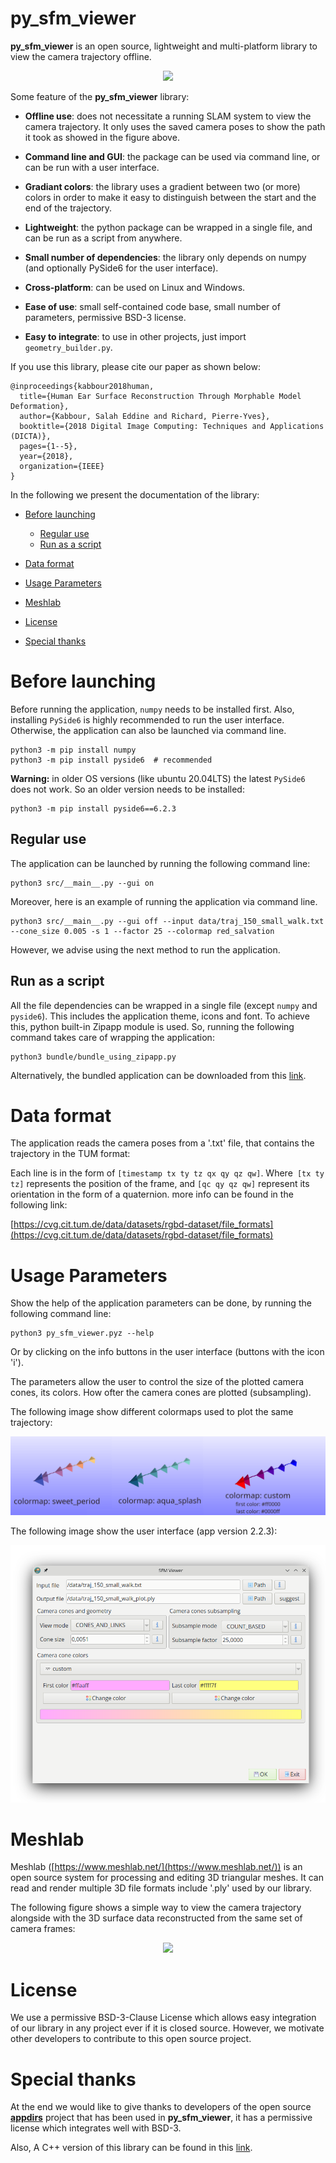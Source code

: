 # py_sfm_viewer
**py_sfm_viewer** is an open source, lightweight and multi-platform library to view the camera trajectory offline.

<p align="center">
<img src="images/introduction.gif" />
</p>

Some feature of the **py_sfm_viewer** library:

* **Offline use**: does not necessitate a running SLAM system to view the camera trajectory. It only uses the saved camera poses to show the path it took as showed in the figure above.

* **Command line and GUI**: the package can be used via command line, or can be run  with a user interface.

* **Gradiant colors**: the library uses a gradient between two (or more) colors in order to make it easy to distinguish between the start and the end of the trajectory.

* **Lightweight**: the python package can be wrapped in a single file, and can be run as a script from anywhere.

* **Small number of dependencies**: the library only depends on numpy (and optionally PySide6 for the user interface).

* **Cross-platform**: can be used on Linux and Windows.

* **Ease of use**: small self-contained code base, small number of parameters, permissive BSD-3 license.

* **Easy to integrate**: to use in other projects, just import `geometry_builder.py`.

If you use this library, please cite our paper as shown below:

```
@inproceedings{kabbour2018human,
  title={Human Ear Surface Reconstruction Through Morphable Model Deformation},
  author={Kabbour, Salah Eddine and Richard, Pierre-Yves},
  booktitle={2018 Digital Image Computing: Techniques and Applications (DICTA)},
  pages={1--5},
  year={2018},
  organization={IEEE}
}
```


In the following we present the documentation of the library:

- [Before launching](#before-launching)
  - [Regular use](#regular-use)
  - [Run as a script](#run-as-a-script)

- [Data format](#data-format)

- [Usage Parameters](#usage-parameters)

- [Meshlab](#meshlab)

- [License](#license)

- [Special thanks](#special-thanks)

# Before launching

Before running the application, `numpy` needs to be installed first. Also, installing `PySide6` is highly recommended to run the user interface. Otherwise, the application can also be launched via command line.

```commandline
python3 -m pip install numpy
python3 -m pip install pyside6  # recommended
```
**Warning:** in older OS versions (like ubuntu 20.04LTS) the latest `PySide6` does not work. So an older version needs to be installed:

```commandline
python3 -m pip install pyside6==6.2.3
```

## Regular use

The application can be launched by running the following command line:

```commandline
python3 src/__main__.py --gui on
```

Moreover, here is an example of running the application via command line.

```commandline
python3 src/__main__.py --gui off --input data/traj_150_small_walk.txt --cone_size 0.005 -s 1 --factor 25 --colormap red_salvation
```

However, we advise using the next method to run the application.
  
## Run as a script

All the file dependencies can be wrapped in a single file (except `numpy` and `pyside6`). 
This includes the application theme, icons and font. 
To achieve this, python built-in Zipapp module is used. 
So, running the following command takes care of wrapping the application:

```commandline
python3 bundle/bundle_using_zipapp.py
```

Alternatively, the bundled application can be downloaded from this [link](https://github.com/salaheddinek/py_sfm_viewer/releases/latest).

# Data format

The application reads the camera poses from a '.txt' file, that contains the trajectory in the TUM format:

Each line is in the form of `[timestamp tx ty tz qx qy qz qw]`. Where` [tx ty tz]` represents the position of the frame,
and `[qc qy qz qw]` represent its orientation in the form of a quaternion. more info can be found in the following link:

[https://cvg.cit.tum.de/data/datasets/rgbd-dataset/file_formats](https://cvg.cit.tum.de/data/datasets/rgbd-dataset/file_formats)

# Usage Parameters

Show the help of the application parameters can be done, by running the following command line:

```commandline
python3 py_sfm_viewer.pyz --help
```

Or by clicking on the info buttons in the user interface (buttons with the icon 'i').

The parameters allow the user to control the size of the plotted camera cones, its colors. 
How ofter the camera cones are plotted (subsampling).

The following image show different colormaps used to plot the same trajectory:

<p align="center">
<img src="images/colormaps.png" />
</p>

The following image show the user interface (app version 2.2.3):

<p align="center">
<img src="images/gui_example.png" />
</p>



# Meshlab

Meshlab ([https://www.meshlab.net/](https://www.meshlab.net/)) is an open source system for processing and editing 3D triangular meshes.
It can read and render multiple 3D file formats include '.ply' used by our library. 

The following figure shows a simple way to view the camera trajectory alongside with the 3D surface data reconstructed from the same set of camera frames:

<p align="center">
<img src="images/meshlab.gif" />
</p>

# License

We use a permissive BSD-3-Clause License  which allows easy integration of our library in any project ever if it is closed source. 
However, we motivate other developers to contribute to this open source project.

# Special thanks

At the end we would like to give thanks to developers of the open source [**appdirs**](https://github.com/ActiveState/appdirs) project that has been used in **py_sfm_viewer**, it has a permissive license which integrates well with BSD-3.

Also, A C++ version of this library can be found in this [link](https://github.com/salaheddinek/slam_viewer).

